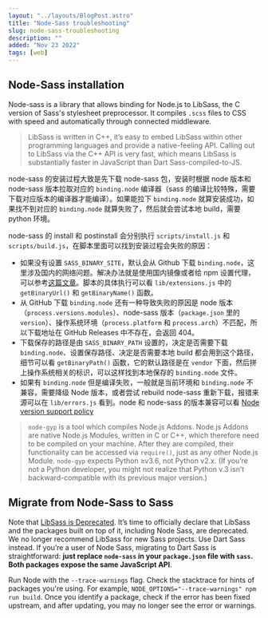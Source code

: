 ```yaml
---
layout: "../layouts/BlogPost.astro"
title: "Node-Sass troubleshooting"
slug: node-sass-troubleshooting
description: ""
added: "Nov 23 2022"
tags: [web]
---
```


## Node-Sass installation
Node-sass is a library that allows binding for Node.js to LibSass, the C version of Sass's stylesheet preprocessor. It compiles `.scss` files to CSS with speed and automatically through connected middleware.

> LibSass is written in C++, it’s easy to embed LibSass within other programming languages and provide a native-feeling API. Calling out to LibSass via the C++ API is very fast, which means LibSass is substantially faster in JavaScript than Dart Sass-compiled-to-JS.

node-sass 的安装过程大致是先下载 node-sass 包，安装时根据 node 版本和 node-sass 版本拉取对应的 `binding.node` 编译器（sass 的编译比较特殊，需要下载对应版本的编译器才能编译）。如果能拉下 `binding.node` 就算安装成功，如果找不到对应的 `binding.node` 就算失败了，然后就会尝试本地 build，需要 python 环境。

node-sass 的 install 和 postinstall 会分别执行 `scripts/install.js` 和 `scripts/build.js`，在脚本里面可以找到安装过程会失败的原因： 
- 如果没有设置 `SASS_BINARY_SITE`，默认会从 Github 下载 `binding.node`，这里涉及国内的网络问题。解决办法就是使用国内镜像或者给 npm 设置代理，可以参考[这篇文章](https://juejin.cn/post/6946530710324772878)。脚本的具体执行可以看 `lib/extensions.js` 中的 `getBinaryUrl()` 和 `getBinaryName()` 函数。
- 从 GitHub 下载 `binding.node` 还有一种导致失败的原因是 node 版本（`process.versions.modules`）、node-sass 版本（`package.json` 里的 `version`）、操作系统环境（`process.platform` 和 `process.arch`）不匹配，所以下载地址在 GitHub Releases 中不存在，会返回 404。
- 下载保存的路径是由 `SASS_BINARY_PATH` 设置的，决定是否需要下载 `binding.node`、设置保存路径、决定是否需要本地 build 都会用到这个路径，细节可以看 `getBinaryPath()` 函数，它的默认路径是在 `vendor` 下面，然后拼上操作系统相关的标识，可以这样找到本地保存的 `binding.node` 文件。
- 如果有 `binding.node` 但是编译失败，一般就是当前环境和 `binding.node` 不兼容，需要降级 Node 版本，或者尝试 rebuild node-sass 重新下载，报错来源可以在 `lib/errors.js` 看到。node 和 node-sass 的版本兼容可以看 [Node version support policy](https://github.com/sass/node-sass#node-version-support-policy)

> `node-gyp` is a tool which compiles Node.js Addons. Node.js Addons are native Node.js Modules, written in C or C++, which therefore need to be compiled on your machine. After they are compiled, their functionality can be accessed via `require()`, just as any other Node.js Module. `node-gyp` expects Python ≥v3.6, not Python v2.x. (If you’re not a Python developer, you might not realize that Python v.3 isn’t backward-compatible with its previous major version.)

## Migrate from Node-Sass to Sass
Note that [LibSass is Deprecated](https://sass-lang.com/blog/libsass-is-deprecated). It’s time to officially declare that LibSass and the packages built on top of it, including Node Sass, are deprecated. We no longer recommend LibSass for new Sass projects. Use Dart Sass instead. If you’re a user of Node Sass, migrating to Dart Sass is straightforward: **just replace `node-sass` in your `package.json` file with `sass`. Both packages expose the same JavaScript API**.

Run Node with the `--trace-warnings` flag. Check the stacktrace for hints of packages you're using. For example, `NODE_OPTIONS="--trace-warnings" npm run build`. Once you identify a package, check if the error has been fixed upstream, and after updating, you may no longer see the error or warnings.
